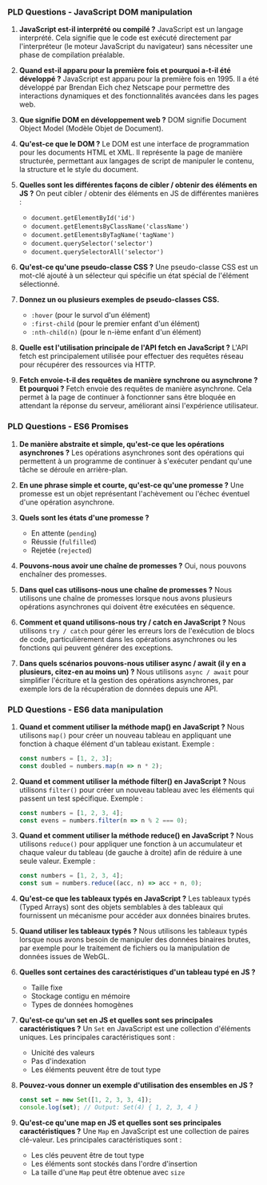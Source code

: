 ### PLD Questions - JavaScript DOM manipulation

1. **JavaScript est-il interprété ou compilé ?**
   JavaScript est un langage interprété. Cela signifie que le code est exécuté directement par l'interpréteur (le moteur JavaScript du navigateur) sans nécessiter une phase de compilation préalable.

2. **Quand est-il apparu pour la première fois et pourquoi a-t-il été développé ?**
   JavaScript est apparu pour la première fois en 1995. Il a été développé par Brendan Eich chez Netscape pour permettre des interactions dynamiques et des fonctionnalités avancées dans les pages web.

3. **Que signifie DOM en développement web ?**
   DOM signifie Document Object Model (Modèle Objet de Document).

4. **Qu'est-ce que le DOM ?**
   Le DOM est une interface de programmation pour les documents HTML et XML. Il représente la page de manière structurée, permettant aux langages de script de manipuler le contenu, la structure et le style du document.

5. **Quelles sont les différentes façons de cibler / obtenir des éléments en JS ?**
   On peut cibler / obtenir des éléments en JS de différentes manières :
   - `document.getElementById('id')`
   - `document.getElementsByClassName('className')`
   - `document.getElementsByTagName('tagName')`
   - `document.querySelector('selector')`
   - `document.querySelectorAll('selector')`

6. **Qu'est-ce qu'une pseudo-classe CSS ?**
   Une pseudo-classe CSS est un mot-clé ajouté à un sélecteur qui spécifie un état spécial de l'élément sélectionné.

7. **Donnez un ou plusieurs exemples de pseudo-classes CSS.**
   - `:hover` (pour le survol d'un élément)
   - `:first-child` (pour le premier enfant d'un élément)
   - `:nth-child(n)` (pour le n-ième enfant d'un élément)

8. **Quelle est l'utilisation principale de l'API fetch en JavaScript ?**
   L'API fetch est principalement utilisée pour effectuer des requêtes réseau pour récupérer des ressources via HTTP.

9. **Fetch envoie-t-il des requêtes de manière synchrone ou asynchrone ? Et pourquoi ?**
   Fetch envoie des requêtes de manière asynchrone. Cela permet à la page de continuer à fonctionner sans être bloquée en attendant la réponse du serveur, améliorant ainsi l'expérience utilisateur.

### PLD Questions - ES6 Promises

1. **De manière abstraite et simple, qu'est-ce que les opérations asynchrones ?**
    Les opérations asynchrones sont des opérations qui permettent à un programme de continuer à s'exécuter pendant qu'une tâche se déroule en arrière-plan.

2. **En une phrase simple et courte, qu'est-ce qu'une promesse ?**
    Une promesse est un objet représentant l'achèvement ou l'échec éventuel d'une opération asynchrone.

3. **Quels sont les états d'une promesse ?**
    - En attente (`pending`)
    - Réussie (`fulfilled`)
    - Rejetée (`rejected`)

4. **Pouvons-nous avoir une chaîne de promesses ?**
    Oui, nous pouvons enchaîner des promesses.

5. **Dans quel cas utilisons-nous une chaîne de promesses ?**
    Nous utilisons une chaîne de promesses lorsque nous avons plusieurs opérations asynchrones qui doivent être exécutées en séquence.

6. **Comment et quand utilisons-nous try / catch en JavaScript ?**
    Nous utilisons `try / catch` pour gérer les erreurs lors de l'exécution de blocs de code, particulièrement dans les opérations asynchrones ou les fonctions qui peuvent générer des exceptions.

7. **Dans quels scénarios pouvons-nous utiliser async / await (il y en a plusieurs, citez-en au moins un) ?**
    Nous utilisons `async / await` pour simplifier l'écriture et la gestion des opérations asynchrones, par exemple lors de la récupération de données depuis une API.

### PLD Questions - ES6 data manipulation

1. **Quand et comment utiliser la méthode map() en JavaScript ?**
    Nous utilisons `map()` pour créer un nouveau tableau en appliquant une fonction à chaque élément d'un tableau existant. Exemple :
    ```javascript
    const numbers = [1, 2, 3];
    const doubled = numbers.map(n => n * 2);
    ```

2. **Quand et comment utiliser la méthode filter() en JavaScript ?**
    Nous utilisons `filter()` pour créer un nouveau tableau avec les éléments qui passent un test spécifique. Exemple :
    ```javascript
    const numbers = [1, 2, 3, 4];
    const evens = numbers.filter(n => n % 2 === 0);
    ```

3. **Quand et comment utiliser la méthode reduce() en JavaScript ?**
    Nous utilisons `reduce()` pour appliquer une fonction à un accumulateur et chaque valeur du tableau (de gauche à droite) afin de réduire à une seule valeur. Exemple :
    ```javascript
    const numbers = [1, 2, 3, 4];
    const sum = numbers.reduce((acc, n) => acc + n, 0);
    ```

4. **Qu'est-ce que les tableaux typés en JavaScript ?**
    Les tableaux typés (Typed Arrays) sont des objets semblables à des tableaux qui fournissent un mécanisme pour accéder aux données binaires brutes.

5. **Quand utiliser les tableaux typés ?**
    Nous utilisons les tableaux typés lorsque nous avons besoin de manipuler des données binaires brutes, par exemple pour le traitement de fichiers ou la manipulation de données issues de WebGL.

6. **Quelles sont certaines des caractéristiques d'un tableau typé en JS ?**
    - Taille fixe
    - Stockage contigu en mémoire
    - Types de données homogènes

7. **Qu'est-ce qu'un set en JS et quelles sont ses principales caractéristiques ?**
    Un `Set` en JavaScript est une collection d'éléments uniques. Les principales caractéristiques sont :
    - Unicité des valeurs
    - Pas d'indexation
    - Les éléments peuvent être de tout type

8. **Pouvez-vous donner un exemple d'utilisation des ensembles en JS ?**
    ```javascript
    const set = new Set([1, 2, 3, 3, 4]);
    console.log(set); // Output: Set(4) { 1, 2, 3, 4 }
    ```

9. **Qu'est-ce qu'une map en JS et quelles sont ses principales caractéristiques ?**
    Une `Map` en JavaScript est une collection de paires clé-valeur. Les principales caractéristiques sont :
    - Les clés peuvent être de tout type
    - Les éléments sont stockés dans l'ordre d'insertion
    - La taille d'une `Map` peut être obtenue avec `size`
